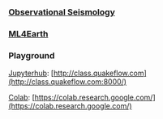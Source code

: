 
### [Observational Seismology](../seismology)

### [ML4Earth](../ml4eath)

### Playground

[Jupyterhub](http://class.quakeflow.com:8000/): [http://class.quakeflow.com](http://class.quakeflow.com:8000/)

[Colab](https://colab.research.google.com/): [https://colab.research.google.com/](https://colab.research.google.com/)
